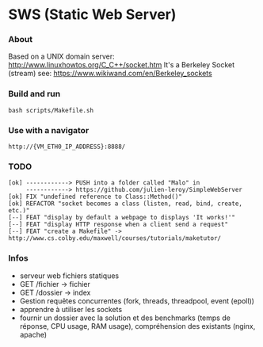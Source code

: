# SWS (Static Web Server)

### About
Based on a UNIX domain server: http://www.linuxhowtos.org/C_C++/socket.htm
It's a Berkeley Socket (stream)
see: https://www.wikiwand.com/en/Berkeley_sockets

### Build and run
```
bash scripts/Makefile.sh
```

### Use with a navigator
```
http://{VM_ETH0_IP_ADDRESS}:8888/
```


### TODO
```
[ok] ------------> PUSH into a folder called "Malo" in
     ------------> https://github.com/julien-leroy/SimpleWebServer
[ok] FIX "undefined reference to Class::Method()"
[ok] REFACTOR "socket becomes a class (listen, read, bind, create, etc.)"
[--] FEAT "display by default a webpage to displays 'It works!'"
[--] FEAT "display HTTP response when a client send a request"
[--] FEAT "create a Makefile" -> http://www.cs.colby.edu/maxwell/courses/tutorials/maketutor/
```

### Infos
 - serveur web fichiers statiques
 - GET /fichier -> fichier
 - GET /dossier -> index
 - Gestion requêtes concurrentes (fork, threads, threadpool, event (epoll))
 - apprendre à utiliser les sockets
 - fournir un dossier avec la solution et des benchmarks (temps de réponse, CPU usage, RAM usage), compréhension des existants (nginx, apache)
